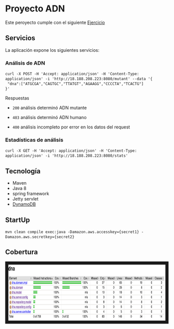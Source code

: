 # Proyecto ADN

Este peroyecto cumple con el siguiente [Ejercicio](http://github.com/dm4e/dna/blob/master/doc/Ejercicio.pdf)


## Servicios
La aplicación expone los siguientes servicios:

### Análisis de ADN

```
curl -X POST -H 'Accept: application/json' -H 'Content-Type: application/json' -i 'http://18.188.208.223:8080/mutant' --data '{
 "dna":["ATGCGA","CAGTGC","TTATGT","AGAAGG","CCCCTA","TCACTG"] 
}'
```

Respuestas

 - `200` análisis determinó ADN mutante

 - `403` análisis determinó ADN humano

 - `400` análisis incompleto por error en los datos del request


### Estadísticas de análisis

```
curl -X GET -H 'Accept: application/json' -H 'Content-Type: application/json' -i 'http://18.188.208.223:8080/stats' 
```

## Tecnología

  - Maven 
  - Java 8
  - spring framework
  - Jetty servlet
  - [DynamoDB](https://docs.aws.amazon.com/es_es/amazondynamodb/latest/developerguide/DynamoDBLocal.html)

## StartUp
```
mvn clean compile exec:java -Damazon.aws.accesskey={secret1} -Damazon.aws.secretkey={secret2}
```

## Cobertura
<a href="https://github.com/dm4e/dna/blob/master/coverage/jacoco-ut/jacoco.csv" target="_blank"><img src="https://github.com/dm4e/dna/blob/master/doc/cobertura.png" 
alt="Cobertura" width="840" height="180" border="10" /></a>
